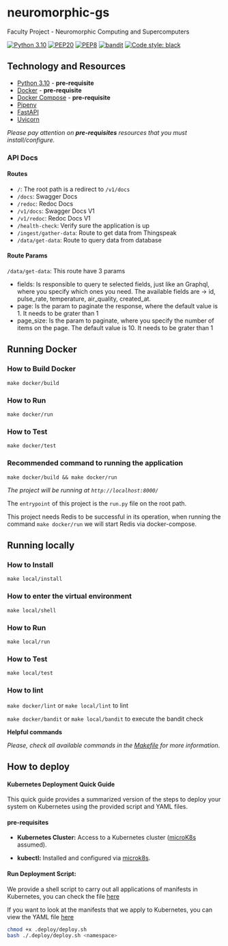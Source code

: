 # neuromorphic-gs
Faculty Project - Neuromorphic Computing and Supercomputers

[![Python 3.10](https://img.shields.io/badge/python-3.10-blue.svg)](https://www.python.org/downloads/release/python-31010/)
[![PEP20](https://img.shields.io/badge/code%20style-pep20-red.svg)](https://www.python.org/dev/peps/pep-0020/)
[![PEP8](https://img.shields.io/badge/code%20style-pep8-orange.svg)](https://www.python.org/dev/peps/pep-0008/)
[![bandit](https://img.shields.io/badge/code%20style-bandit-green.svg)](https://github.com/PyCQA/bandit)
[![Code style: black](https://img.shields.io/badge/code%20style-black-000000.svg)](https://github.com/psf/black)

## Technology and Resources

- [Python 3.10](https://www.python.org/downloads/release/python-31010/) - **pre-requisite**
- [Docker](https://www.docker.com/get-started) - **pre-requisite**
- [Docker Compose](https://docs.docker.com/compose/) - **pre-requisite**
- [Pipenv](https://github.com/pypa/pipenv)
- [FastAPI](https://github.com/tiangolo/fastapi)
- [Uvicorn](https://github.com/encode/uvicorn)

_Please pay attention on **pre-requisites** resources that you must install/configure._

### API Docs

#### Routes

- `/`: The root path is a redirect to `/v1/docs`
- `/docs`: Swagger Docs
- `/redoc`: Redoc Docs
- `/v1/docs`: Swagger Docs V1
- `/v1/redoc`: Redoc Docs V1
- `/health-check`: Verify sure the application is up
- `/ingest/gather-data`: Route to get data from Thingspeak
- `/data/get-data`: Route to query data from database

#### Route Params

`/data/get-data`: This route have 3 params

- fields: Is responsible to query te selected fields, just like an Graphql, where you specify which ones you need. The available fields are -> id, pulse_rate, temperature, air_quality, created_at.
- page: Is the param to paginate the response, where the default value is 1. It needs to be grater than 1
- page_size: Is the param to paginate, where you specify the number of items on the page. The default value is 10. It needs to be grater than 1

## Running Docker

### How to Build Docker

```
make docker/build
```

### How to Run

```
make docker/run
```

### How to Test

```
make docker/test
```

### Recommended command to running the application

```
make docker/build && make docker/run
```

_The project will be running at `http://localhost:8000/`_

The `entrypoint` of this project is the `run.py` file on the root path.

This project needs Redis to be successful in its operation, when running the command `make docker/run` we will start Redis via docker-compose.

## Running locally
### How to Install

```
make local/install
```

### How to enter the virtual environment

```
make local/shell
```

### How to Run

```
make local/run
```

### How to Test
```
make local/test
```

### How to lint

`make docker/lint` or `make local/lint` to lint

`make docker/bandit` or `make local/bandit` to execute the bandit check

**Helpful commands**

_Please, check all available commands in the [Makefile](Makefile) for more information_.

## How to deploy

#### Kubernetes Deployment Quick Guide

This quick guide provides a summarized version of the steps to deploy your system on Kubernetes using the provided script and YAML files.

#### pre-requisites

- **Kubernetes Cluster:** Access to a Kubernetes cluster ([microK8s](https://microk8s.io/) assumed).

- **kubectl:** Installed and configured via [microk8s](https://microk8s.io/).

#### Run Deployment Script:

We provide a shell script to carry out all applications of manifests in Kubernetes, you can check the file [here](.deploy/deploy.sh)

If you want to look at the manifests that we apply to Kubernetes, you can view the YAML file [here](.deploy/deployment.yaml)

``` sh
chmod +x .deploy/deploy.sh
bash ./.deploy/deploy.sh <namespace>
```
